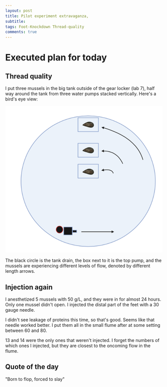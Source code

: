 ```yaml
---
layout: post
title: Pilot experiment extravaganza,
subtitle:
tags: Foot-Knockdown Thread-quality
comments: true
---
```


# Executed plan for today

## Thread quality

I put three mussels in the big tank outside of the gear locker (lab 7), half way around the tank from three water pumps stacked vertically. Here's a bird's eye view:

![](/post_images/20230720/Thread-quality-2.jpg)

The black circle is the tank drain, the box next to it is the top pump, and the mussels are experiencing different levels of flow, denoted by different length arrows.

## Injection again

I anesthetized 5 mussels with 50 g/L, and they were in for almost 24 hours. Only one mussel didn't open. I injected the distal part of the feet with a 30 gauge needle.

I didn't see leakage of proteins this time, so that's good. Seems like that needle worked better. I put them all in the small flume after at some setting between 60 and 80.

13 and 14 were the only ones that weren't injected. I forget the numbers of which ones I injected, but they are closest to the oncoming flow in the flume.

## Quote of the day

"Born to flop, forced to slay"
